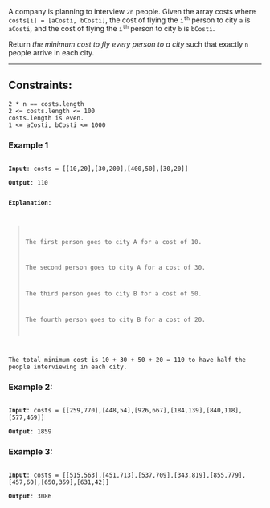 A company is planning to interview `2n` people.
Given the array costs where `costs[i] = [aCosti, bCosti]`, 
the cost of flying the <code>i<sup>th</sup></code> person to city `a` is `aCosti`,
and the cost of flying the <code>i<sup>th</sup></code> person to city `b` is `bCosti`.

Return _the minimum cost to fly every person to a city_ such that exactly `n` people arrive in each city.

--------------------

Constraints:
---------------------
```
2 * n == costs.length
2 <= costs.length <= 100
costs.length is even.
1 <= aCosti, bCosti <= 1000
```

### Example 1
<code>
<strong>Input</strong>: costs = [[10,20],[30,200],[400,50],[30,20]] <br/>
<strong>Output</strong>: 110

<strong>Explanation</strong>:

> The first person goes to city A for a cost of 10.
> 
> The second person goes to city A for a cost of 30.
> 
> The third person goes to city B for a cost of 50.
> 
> The fourth person goes to city B for a cost of 20.

The total minimum cost is 10 + 30 + 50 + 20 = 110 to have half the people interviewing in each city.
</code>

### Example 2:

<code>
<strong>Input</strong>: costs = [[259,770],[448,54],[926,667],[184,139],[840,118],[577,469]] <br/>  
<strong>Output</strong>: 1859
</code>

### Example 3:

<code>
<strong>Input</strong>: costs = [[515,563],[451,713],[537,709],[343,819],[855,779],[457,60],[650,359],[631,42]] <br/>  
<strong>Output</strong>: 3086
</code>
